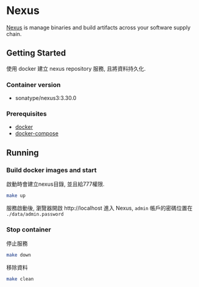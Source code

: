 # Nexus

[Nexus] is manage binaries and build artifacts across your software supply chain.

## Getting Started

使用 docker 建立 nexus repository 服務, 且將資料持久化.

### Container version

* sonatype/nexus3:3.30.0

### Prerequisites

* [docker](https://docs.docker.com/install/)
* [docker-compose](https://docs.docker.com/compose/install/)

## Running

### Build docker images and start

啟動時會建立nexus目錄, 並且給777權限.

```bash
make up
```

服務啟動後, 瀏覽器開啟 http://localhost 進入 Nexus, `admin` 帳戶的密碼位置在 `./data/admin.password`

### Stop container

停止服務

```bash
make down
```

移除資料

```bash
make clean
```

[Nexus]: https://www.sonatype.com/products/repository-pro
